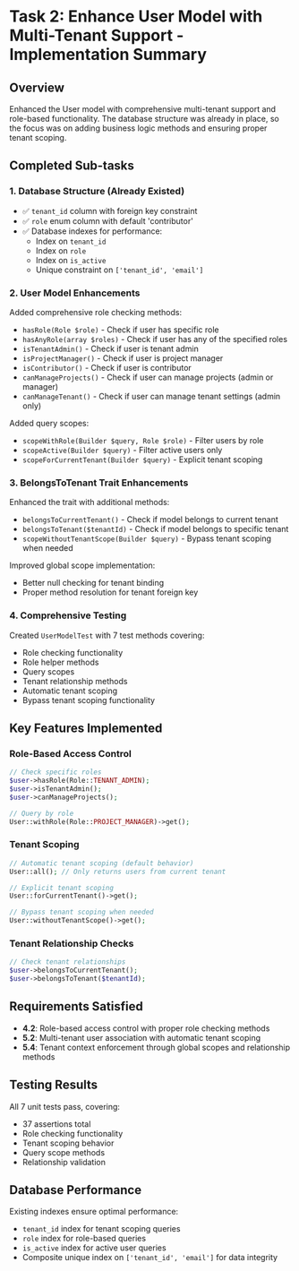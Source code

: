 # Task 2: Enhance User Model with Multi-Tenant Support - Implementation Summary

## Overview
Enhanced the User model with comprehensive multi-tenant support and role-based functionality. The database structure was already in place, so the focus was on adding business logic methods and ensuring proper tenant scoping.

## Completed Sub-tasks

### 1. Database Structure (Already Existed)
- ✅ `tenant_id` column with foreign key constraint
- ✅ `role` enum column with default 'contributor'
- ✅ Database indexes for performance:
  - Index on `tenant_id`
  - Index on `role`
  - Index on `is_active`
  - Unique constraint on `['tenant_id', 'email']`

### 2. User Model Enhancements
Added comprehensive role checking methods:
- `hasRole(Role $role)` - Check if user has specific role
- `hasAnyRole(array $roles)` - Check if user has any of the specified roles
- `isTenantAdmin()` - Check if user is tenant admin
- `isProjectManager()` - Check if user is project manager
- `isContributor()` - Check if user is contributor
- `canManageProjects()` - Check if user can manage projects (admin or manager)
- `canManageTenant()` - Check if user can manage tenant settings (admin only)

Added query scopes:
- `scopeWithRole(Builder $query, Role $role)` - Filter users by role
- `scopeActive(Builder $query)` - Filter active users only
- `scopeForCurrentTenant(Builder $query)` - Explicit tenant scoping

### 3. BelongsToTenant Trait Enhancements
Enhanced the trait with additional methods:
- `belongsToCurrentTenant()` - Check if model belongs to current tenant
- `belongsToTenant($tenantId)` - Check if model belongs to specific tenant
- `scopeWithoutTenantScope(Builder $query)` - Bypass tenant scoping when needed

Improved global scope implementation:
- Better null checking for tenant binding
- Proper method resolution for tenant foreign key

### 4. Comprehensive Testing
Created `UserModelTest` with 7 test methods covering:
- Role checking functionality
- Role helper methods
- Query scopes
- Tenant relationship methods
- Automatic tenant scoping
- Bypass tenant scoping functionality

## Key Features Implemented

### Role-Based Access Control
```php
// Check specific roles
$user->hasRole(Role::TENANT_ADMIN);
$user->isTenantAdmin();
$user->canManageProjects();

// Query by role
User::withRole(Role::PROJECT_MANAGER)->get();
```

### Tenant Scoping
```php
// Automatic tenant scoping (default behavior)
User::all(); // Only returns users from current tenant

// Explicit tenant scoping
User::forCurrentTenant()->get();

// Bypass tenant scoping when needed
User::withoutTenantScope()->get();
```

### Tenant Relationship Checks
```php
// Check tenant relationships
$user->belongsToCurrentTenant();
$user->belongsToTenant($tenantId);
```

## Requirements Satisfied
- **4.2**: Role-based access control with proper role checking methods
- **5.2**: Multi-tenant user association with automatic tenant scoping
- **5.4**: Tenant context enforcement through global scopes and relationship methods

## Testing Results
All 7 unit tests pass, covering:
- 37 assertions total
- Role checking functionality
- Tenant scoping behavior
- Query scope methods
- Relationship validation

## Database Performance
Existing indexes ensure optimal performance:
- `tenant_id` index for tenant scoping queries
- `role` index for role-based queries
- `is_active` index for active user queries
- Composite unique index on `['tenant_id', 'email']` for data integrity